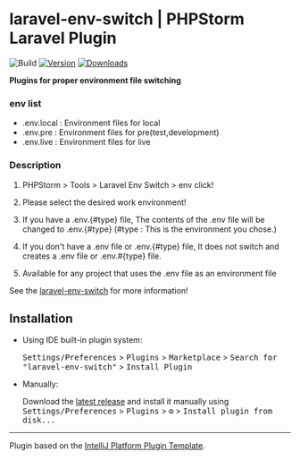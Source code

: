 # laravel-env-switch | PHPStorm Laravel Plugin

![Build](https://github.com/boboram/laravel-env-switch/workflows/Build/badge.svg)
[![Version](https://img.shields.io/jetbrains/plugin/v/PLUGIN_ID.svg)](https://plugins.jetbrains.com/plugin/PLUGIN_ID)
[![Downloads](https://img.shields.io/jetbrains/plugin/d/PLUGIN_ID.svg)](https://plugins.jetbrains.com/plugin/PLUGIN_ID)


<!-- Plugin description -->
**Plugins for proper environment file switching**

### env list
- .env.local : Environment files for local
- .env.pre : Environment files for pre(test,development)
- .env.live : Environment files for live

### Description
1. PHPStorm > Tools > Laravel Env Switch > env click!

2. Please select the desired work environment!

3. If you have a .env.{#type} file, The contents of the .env file will be changed to .env.{#type} (#type : This is the environment you chose.)

4. If you don't have a .env file or .env.{#type} file, It does not switch and creates a .env file or .env.#{type} file.

5. Available for any project that uses the .env file as an environment file

See the [laravel-env-switch](https://plugins.jetbrains.com/plugin/19019-laravel-env-switch) for more information!

<!-- Plugin description end -->

## Installation

- Using IDE built-in plugin system:
  
  <kbd>Settings/Preferences</kbd> > <kbd>Plugins</kbd> > <kbd>Marketplace</kbd> > <kbd>Search for "laravel-env-switch"</kbd> >
  <kbd>Install Plugin</kbd>
  
- Manually:

  Download the [latest release](https://github.com/boboram/laravel-env-switch/releases/latest) and install it manually using
  <kbd>Settings/Preferences</kbd> > <kbd>Plugins</kbd> > <kbd>⚙️</kbd> > <kbd>Install plugin from disk...</kbd>


---
Plugin based on the [IntelliJ Platform Plugin Template][template].

[template]: https://github.com/JetBrains/intellij-platform-plugin-template
